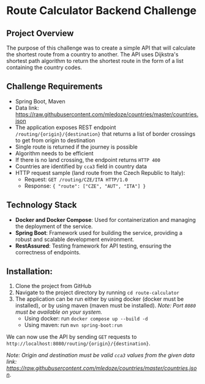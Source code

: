 # Route Calculator Backend Challenge

## Project Overview

The purpose of this challenge was to create a simple API that will calculate
the shortest route from a country to another. The API uses Dijkstra's shortest
path algorithm to return the shortest route in the form of a list containing
the country codes.

## Challenge Requirements

- Spring Boot, Maven
- Data link: https://raw.githubusercontent.com/mledoze/countries/master/countries.json
- The application exposes REST endpoint `/routing/{origin}/{destination}` that
  returns a list of border crossings to get from origin to destination
- Single route is returned if the journey is possible
- Algorithm needs to be efficient
- If there is no land crossing, the endpoint returns `HTTP 400`
- Countries are identified by `cca3` field in country data
- HTTP request sample (land route from the Czech Republic to Italy):
    - Request: `GET /routing/CZE/ITA HTTP/1.0`
    - Response: `{ "route": ["CZE", "AUT", "ITA"] }`

## Technology Stack

- **Docker and Docker Compose**: Used for containerization and managing the deployment of the service.
- **Spring Boot**: Framework used for building the service, providing a robust and scalable development environment.
- **RestAssured**: Testing framework for API testing, ensuring the correctness of endpoints.

## Installation:

1. Clone the project from GitHub
2. Navigate to the project directory by running `cd route-calculator`
3. The application can be run either by using docker (docker must be installed), or by
using maven (maven must be installed). _Note: Port `8080` must be available on your system._
   - Using docker: run `docker compose up --build -d`
   - Using maven: run `mvn spring-boot:run`

We can now use the API by sending `GET` requests to `http://localhost:8080/routing/{origin}/{destination}`. 

_Note: Origin and destination must be valid `cca3` values from the given data link: https://raw.githubusercontent.com/mledoze/countries/master/countries.json_.